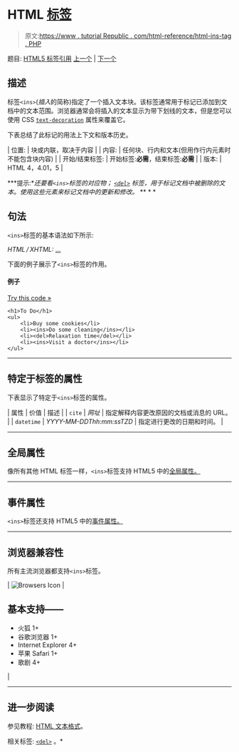 # HTML <ins>标签</ins>

> 原文:[https://www . tutorial Republic . com/html-reference/html-ins-tag . PHP](https://www.tutorialrepublic.com/html-reference/html-ins-tag.php)

题目: [HTML5 标签引用](html5-tags.php) [上一个](html-input-tag.php) | [下一个](html-kbd-tag.php)

## 描述

标签`<ins>`(*插入*的简称)指定了一个插入文本块。该标签通常用于标记已添加到文档中的文本范围。浏览器通常会将插入的文本显示为带下划线的文本，但是您可以使用 CSS [`text-decoration`](../css-reference/css-text-decoration-property.php) 属性来覆盖它。

下表总结了此标记的用法上下文和版本历史。

| 位置: | 块或内联，取决于内容 |
| 内容: | 任何块、行内和文本(但用作行内元素时不能包含块内容) |
| 开始/结束标签: | 开始标签:**必需**，结束标签:**必需** |
| 版本: | HTML 4，4.01，5 |

 ***提示:**还要看`<ins>`标签的对应物； [`<del>`](html-del-tag.php) 标签，用于标记文档中被删除的文本。使用这些元素来标记文档中的更新和修改。*  ** * *

## 句法

`<ins>`标签的基本语法如下所示:

*HTML / XHTML:* <ins datetime="*datetime*"> ... </ins>

下面的例子展示了`<ins>`标签的作用。

#### 例子

[Try this code »](../codelab.php?topic=html&file=ins-tag "Try this code using online Editor")

```
<h1>To Do</h1>
<ul>
    <li>Buy some cookies</li>
    <li><ins>Do some cleaning</ins></li>
    <li><del>Relaxation time</del></li>
    <li><ins>Visit a doctor</ins></li>
</ul>
```

* * *

## 特定于标签的属性

下表显示了特定于`<ins>`标签的属性。

| 属性 | 价值 | 描述 |
| `cite` | *网址* | 指定解释内容更改原因的文档或消息的 URL。 |
| `datetime` | *YYYY-MM-DDThh:mm:ssTZD* | 指定进行更改的日期和时间。 |

* * *

## 全局属性

像所有其他 HTML 标签一样，`<ins>`标签支持 HTML5 中的[全局属性。](html5-global-attributes.php)

* * *

## 事件属性

`<ins>`标签还支持 HTML5 中的[事件属性。](html5-event-attributes.php)

* * *

## 浏览器兼容性

所有主流浏览器都支持`<ins>`标签。

| ![Browsers Icon](../Images/e9331123c77668c1832e541c2fca1002.png) | 

## 基本支持——

*   火狐 1+
*   谷歌浏览器 1+
*   Internet Explorer 4+
*   苹果 Safari 1+
*   歌剧 4+

 |

* * *

## 进一步阅读

参见教程: [HTML 文本格式](../html-tutorial/html-text-formatting.php)。

相关标签: [`<del>`](html-del-tag.php) 。*